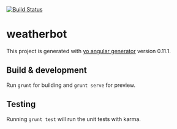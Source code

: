 [![Build Status](https://travis-ci.org/steveinatorx/weatherbot.png)](https://travis-ci.org/steveinatorx/weatherbot)



# weatherbot

This project is generated with [yo angular generator](https://github.com/yeoman/generator-angular)
version 0.11.1.

## Build & development

Run `grunt` for building and `grunt serve` for preview.

## Testing

Running `grunt test` will run the unit tests with karma.
